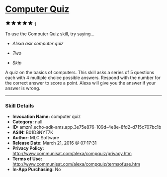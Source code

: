 # [Computer Quiz](http://alexa.amazon.com/#skills/amzn1.echo-sdk-ams.app.3e75e876-109d-4e8e-8fd2-d715c707bc1b)
![5 stars](../../images/ic_star_black_18dp_1x.png)![5 stars](../../images/ic_star_black_18dp_1x.png)![5 stars](../../images/ic_star_black_18dp_1x.png)![5 stars](../../images/ic_star_black_18dp_1x.png)![5 stars](../../images/ic_star_black_18dp_1x.png) 1

To use the Computer Quiz skill, try saying...

* *Alexa ask computer quiz*

* *Two*

* *Skip*

A quiz on the basics of computers. This skill asks a series of 5 questions each with 4 multiple choice possible answers. Respond with the number for the correct answer to score a point. Alexa will give you the answer if your answer is wrong.

***

### Skill Details

* **Invocation Name:** computer quiz
* **Category:** null
* **ID:** amzn1.echo-sdk-ams.app.3e75e876-109d-4e8e-8fd2-d715c707bc1b
* **ASIN:** B01D8NYT7K
* **Author:** MLC Software
* **Release Date:** March 21, 2016 @ 07:17:31
* **Privacy Policy:** http://www.communisat.com/alexa/compquiz/privacy.htm
* **Terms of Use:** http://www.communisat.com/alexa/compquiz/termsofuse.htm
* **In-App Purchasing:** No
